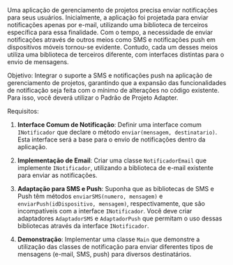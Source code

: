 Uma aplicação de gerenciamento de projetos precisa enviar notificações para seus usuários. Inicialmente, a aplicação foi projetada para enviar notificações apenas por e-mail, utilizando uma biblioteca de terceiros específica para essa finalidade. Com o tempo, a necessidade de enviar notificações através de outros meios como SMS e notificações push em dispositivos móveis tornou-se evidente. Contudo, cada um desses meios utiliza uma biblioteca de terceiros diferente, com interfaces distintas para o envio de mensagens.


Objetivo:
Integrar o suporte a SMS e notificações push na aplicação de gerenciamento de projetos, garantindo que a expansão das funcionalidades de notificação seja feita com o mínimo de alterações no código existente. Para isso, você deverá utilizar o Padrão de Projeto Adapter.


Requisitos:
1. **Interface Comum de Notificação**: Definir uma interface comum `INotificador` que declare o método `enviar(mensagem, destinatario)`. Esta interface será a base para o envio de notificações dentro da aplicação.

2. **Implementação de Email**: Criar uma classe `NotificadorEmail` que implemente `INotificador`, utilizando a biblioteca de e-mail existente para enviar as notificações.

3. **Adaptação para SMS e Push**: Suponha que as bibliotecas de SMS e Push têm métodos `enviarSMS(numero, mensagem)` e `enviarPush(idDispositivo, mensagem)`, respectivamente, que são incompatíveis com a interface `INotificador`. Você deve criar adaptadores `AdaptadorSMS` e `AdaptadorPush` que permitam o uso dessas bibliotecas através da interface `INotificador`.

4. **Demonstração**: Implementar uma classe `Main` que demonstre a utilização das classes de notificação para enviar diferentes tipos de mensagens (e-mail, SMS, push) para diversos destinatários.
